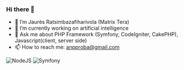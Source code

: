 ### Hi there 👋
- 🔭 I’m Jaurès Ratsimbazafiharivola (Matrix Tera)
- 🌱 I’m currently working on artificial intelligence 
- 💬 Ask me about PHP Framework (Symfony, CodeIgniter, CakePHP), Javascript(client, server side)
- 📫 How to reach me: anpproba@gmail.com

![NodeJS](https://external-content.duckduckgo.com/iu/?u=https%3A%2F%2Ftse3.mm.bing.net%2Fth%3Fid%3DOIP.zmD1GmaHU73rdS_Ox5EcpAHaFj%26pid%3DApi&f=1&ipt=853fc01e8241c8fceb4e70498b2dfa6df4f3f4c6b0e7623772abf70514bbb1d7&ipo=images)
![Symfony](https://external-content.duckduckgo.com/iu/?u=https%3A%2F%2Ftse1.mm.bing.net%2Fth%3Fid%3DOIP.-hRPymAzVjD-EL-ez3CEBAAAAA%26pid%3DApi&f=1&ipt=7160db81b83a9cf6f5f4f4010c40b0389d2d1555108dede9da584063061fe27d&ipo=images)




<!--
**matrix11061991/matrix11061991** is a ✨ _special_ ✨ repository because its `README.md` (this file) appears on your GitHub profile.
https://pipedream.com/@anpproba/copy-of-github-profile-view-counter-p_ezC6dvp
-->
